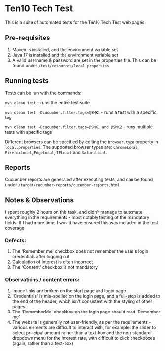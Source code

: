 # Ten10 Tech Test

This is a suite of automated tests for the Ten10 Tech Test web pages

## Pre-requisites

1. Maven is installed, and the environment variable set
2. Java 17 is installed and the environment variable set
3. A valid username & password are set in the properties file. This can be found under `/test/resources/local.properties`

## Running tests

Tests can be run with the commands:

`mvn clean test` - runs the entire test suite

`mvn clean test -Dcucumber.filter.tags=@SMK1` - runs a test with a specific tag

`mvn clean test -Dcucumber.filter.tags=@SMK1 and @SMK2` - runs multiple tests with specific tags

Different browsers can be specified by editing the `browser.type` property in `local.properties`. The supported browser types are:
`ChromeLocal`, `FirefoxLocal`, `EdgeLocal`, `IELocal` and `SafariLocal`.

## Reports

Cucumber reports are generated after executing tests, and can be found under `/target/cucumber-reports/cucumber-reports.html`

## Notes & Observations

I spent roughly 2 hours on this task, and didn't manage to automate everything in the requirements - most notably testing of the mandatory fields. If I had more time, I would have ensured this was included in the test coverage

### Defects:
1. The 'Remember me' checkbox does not remember the user's login credentials after logging out
2. Calculation of interest is often incorrect
3. The 'Consent' checkbox is not mandatory

### Observations / content errors:
1. Image links are broken on the start page and login page
3. 'Credentials' is mis-spelled on the login page, and a full-stop is added to the end of the header, which isn't consistent with the styling of other pages
4. The 'RememberMe' checkbox on the login page should read 'Remember me'
5. The website is generally not user-friendly, as per the requirements - various elements are difficult to interact with, for example: the slider to select principal amount rather than a text-box and the non-standard dropdown menu for the interest rate, with difficult to click checkboxes (again, rather than a text-box)
